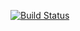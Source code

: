 [![Build Status](https://travis-ci.org/maddenp/ppp.svg?branch=master)](https://travis-ci.org/maddenp/ppp)

